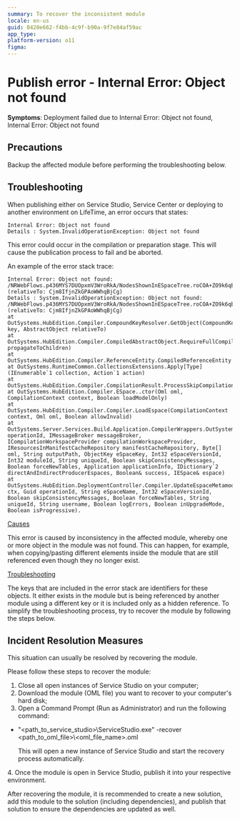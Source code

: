 ```yaml
---
summary: To recover the inconsistent module
locale: en-us
guid: 0420e662-f4bb-4c9f-b90a-9f7e84af59ac
app_type: 
platform-version: o11
figma:
---
```


<h1>Publish error - Internal Error: Object not found</h1>

<p><strong>Symptoms</strong>: Deployment failed due to Internal Error: Object not found, Internal Error: Object not found</p>

<h2>Precautions</h2>

<p>Backup the affected module before performing the troubleshooting below.</p>

<h2>Troubleshooting</h2>

<p>When publishing either on Service Studio, Service Center or deploying to another environment on LifeTime, an error occurs that states:</p>

```
Internal Error: Object not found
Details : System.InvalidOperationException: Object not found
```

<p>This error could occur in the compilation or preparation stage. This will cause the publication process to fail and be aborted.</p>

<p>An example of the error stack trace:</p>

```
Internal Error: Object not found: /NRWebFlows.p436MYS7DUOpxmV3WroRkA/NodesShownInESpaceTree.roCOA+ZO9k6qbJGpIJoP8w (relativeTo: Cjm8IfjnZkGPAoWWhqBjCg)
Details : System.InvalidOperationException: Object not found: /NRWebFlows.p436MYS7DUOpxmV3WroRkA/NodesShownInESpaceTree.roCOA+ZO9k6qbJGpIJoP8w (relativeTo: Cjm8IfjnZkGPAoWWhqBjCg)
at OutSystems.HubEdition.Compiler.CompoundKeyResolver.GetObject(CompoundKey key, AbstractObject relativeTo) 
at OutSystems.HubEdition.Compiler.CompiledAbstractObject.RequireFullCompilationOnReferers(Boolean propagateToChildren) 
at OutSystems.HubEdition.Compiler.ReferenceEntity.CompiledReferenceEntity.ProcessSkipCompilationRules() 
at OutSystems.RuntimeCommon.CollectionsExtensions.Apply[Type](IEnumerable`1 collection, Action`1 action) 
at OutSystems.HubEdition.Compiler.CompilationResult.ProcessSkipCompilationRules() 
at OutSystems.HubEdition.Compiler.ESpace..ctor(Oml oml, CompilationContext context, Boolean loadModelOnly) 
at OutSystems.HubEdition.Compiler.Compiler.LoadEspace(CompilationContext context, Oml oml, Boolean allowInvalid) 
at OutSystems.Server.Services.Build.Application.CompilerWrappers.OutSystemsCompilerWrapper.LoadEspaceForMetamodelOperations(Guid operationId, IMessageBroker messageBroker, ICompilationWorkspaceProvider compilationWorkspaceProvider, IResourcesInManifestCacheRepository manifestCacheRepository, Byte[] oml, String outputPath, ObjectKey eSpaceKey, Int32 eSpaceVersionId, Int32 moduleId, String uniqueId, Boolean skipConsistencyMessages, Boolean forceNewTables, Application applicationInfo, IDictionary`2 directAndIndirectProducerEspaces, Boolean& success, IESpace& espace) 
at OutSystems.HubEdition.DeploymentController.Compiler.UpdateEspaceMetamodel(ICompilerContext ctx, Guid operationId, String eSpaceName, Int32 eSpaceVersionId, Boolean skipConsistencyMessages, Boolean forceNewTables, String uniqueId, String username, Boolean logErrors, Boolean inUpgradeMode, Boolean isProgressive).
```

<p><u>Causes</u></p>

<p>This error is caused by inconsistency in the affected module, whereby one or more object in the module was not found. This can happen, for example, when copying/pasting different elements inside the module that are still referenced even though they no longer exist. </p>

<p><u>Troubleshooting</u></p>

<p>The keys that are included in the error stack are identifiers for these objects. It either exists in the module but is being referenced by another module using a different key or it is included only as a hidden reference. To simplify the troubleshooting process, try to recover the module by following the steps below. </p>

<h2>Incident Resolution Measures</h2>

<p>This situation can usually be resolved by recovering the module. </p>

<p>Please follow these steps to recover the module:</p>

<ol>
<li>Close all open instances of Service Studio on your computer;</li>
<li>Download the module (OML file) you want to recover to your computer's hard disk;</li>
<li>Open a Command Prompt (Run as Administrator) and run the following command:</li>
</ol>

<ul>
<li>
<div>
<p>    "&lt;path_to_service_studio&gt;\ServiceStudio.exe" -recover &lt;path_to_oml_file&gt;\&lt;oml_file_name&gt;.oml</p>
</div>

<p>       This will open a new instance of Service Studio and start the recovery process automatically.</p>
</li>
</ul>

<p>      4. Once the module is open in Service Studio, publish it into your respective environment.</p>

<p>After recovering the module, it is recommended to create a new solution, add this module to the solution (including dependencies), and publish that solution to ensure the dependencies are updated as well.</p>
